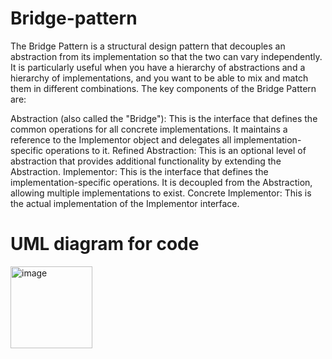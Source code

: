 # Bridge-pattern

The Bridge Pattern is a structural design pattern that decouples an abstraction from its implementation so that the two can vary independently. It is particularly useful when you have a hierarchy of abstractions and a hierarchy of implementations, and you want to be able to mix and match them in different combinations.
The key components of the Bridge Pattern are:

Abstraction (also called the "Bridge"): This is the interface that defines the common operations for all concrete implementations. It maintains a reference to the Implementor object and delegates all implementation-specific operations to it.
Refined Abstraction: This is an optional level of abstraction that provides additional functionality by extending the Abstraction.
Implementor: This is the interface that defines the implementation-specific operations. It is decoupled from the Abstraction, allowing multiple implementations to exist.
Concrete Implementor: This is the actual implementation of the Implementor interface.


# UML diagram for code

<img width="131" alt="image" src="https://github.com/Hemant1224/Bridge-pattern/assets/66623321/5d3ac6ef-3aac-4986-a9f5-507c86546ad5">
